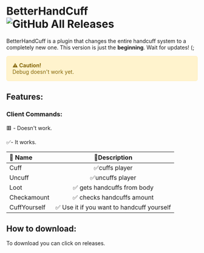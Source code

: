 ﻿# BetterHandCuff ![GitHub All Releases](https://img.shields.io/github/downloads/EzuaR/BetterHandCuff/total)
BetterHandCuff is a plugin that changes the entire handcuff system to a completely new one. This version is just the **beginning**.
Wait for updates! (;
<div style="background-color: #fff3cd; color: #856404; border: 1px solid #ffeeba; padding: 15px; border-radius: 5px; margin-bottom: 20px;">
  <strong>⚠️ Caution!</strong><br>
  Debug doesn't work yet.
</div>
<h2>Features:</h2>
<h3>Client Commands:</h3>
<p>🟥 - Doesn't work.</p>
<p>✅- It works.</p>
<table>
  <thead>
    <tr>
      <th style="text-align:left;">🚀 Name</th>
      <th style="text-align:center;">📝Description</th>
    </tr>
  </thead>
  <tbody>
    <tr>
      <td>Cuff</td>
      <td style="text-align:center;">✅cuffs player</td>
    </tr>
    <tr>
      <td>Uncuff</td>
      <td style="text-align:center;">✅uncuffs player</td>
    </tr>
    <tr>
      <td>Loot</td>
      <td style="text-align:center;">✅ gets handcuffs from body</td>
    </tr>
    <tr>
      <td>Checkamount</td>
      <td style="text-align:center;">✅ checks handcuffs amount</td>
    </tr>
    <tr>
      <td>CuffYourself</td>
      <td style="text-align:center;">✅ Use it if you want to handcuff yourself</td>
    </tr>
  </tbody>
</table>
<h2>How to download:</h2>
To download you can click on releases.
